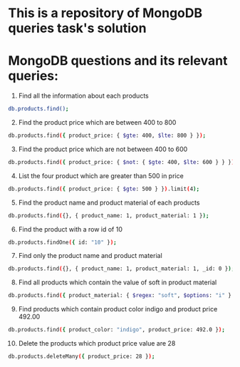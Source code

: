 # This is a repository of MongoDB queries task's solution

# MongoDB questions and its relevant queries:

1. Find all the information about each products

```bash
db.products.find();
```

2. Find the product price which are between 400 to 800

```bash
db.products.find({ product_price: { $gte: 400, $lte: 800 } });
```

3. Find the product price which are not between 400 to 600

```bash
db.products.find({ product_price: { $not: { $gte: 400, $lte: 600 } } });
```

4. List the four product which are greater than 500 in price

```bash
db.products.find({ product_price: { $gte: 500 } }).limit(4);
```

5. Find the product name and product material of each products

```bash
db.products.find({}, { product_name: 1, product_material: 1 });
```
6. Find the product with a row id of 10

```bash
db.products.findOne({ id: "10" });
```
7. Find only the product name and product material

```bash
db.products.find({}, { product_name: 1, product_material: 1, _id: 0 });
```
8. Find all products which contain the value of soft in product material

```bash
db.products.find({ product_material: { $regex: "soft", $options: "i" } });
```
9. Find products which contain product color indigo and product price 492.00

```bash
db.products.find({ product_color: "indigo", product_price: 492.0 });
```
10. Delete the products which product price value are 28

```bash
db.products.deleteMany({ product_price: 28 });
```